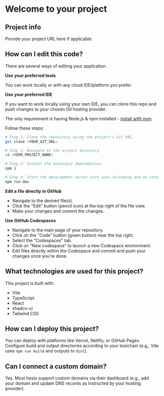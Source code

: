 # Welcome to your project

## Project info

Provide your project URL here if applicable.

## How can I edit this code?

There are several ways of editing your application.

**Use your preferred tools**

You can work locally or with any cloud IDE/platform you prefer.

**Use your preferred IDE**

If you want to work locally using your own IDE, you can clone this repo and push changes to your chosen Git hosting provider.

The only requirement is having Node.js & npm installed - [install with nvm](https://github.com/nvm-sh/nvm#installing-and-updating)

Follow these steps:

```sh
# Step 1: Clone the repository using the project's Git URL.
git clone <YOUR_GIT_URL>

# Step 2: Navigate to the project directory.
cd <YOUR_PROJECT_NAME>

# Step 3: Install the necessary dependencies.
npm i

# Step 4: Start the development server with auto-reloading and an instant preview.
npm run dev
```

**Edit a file directly in GitHub**

- Navigate to the desired file(s).
- Click the "Edit" button (pencil icon) at the top right of the file view.
- Make your changes and commit the changes.

**Use GitHub Codespaces**

- Navigate to the main page of your repository.
- Click on the "Code" button (green button) near the top right.
- Select the "Codespaces" tab.
- Click on "New codespace" to launch a new Codespace environment.
- Edit files directly within the Codespace and commit and push your changes once you're done.

## What technologies are used for this project?

This project is built with:

- Vite
- TypeScript
- React
- shadcn-ui
- Tailwind CSS

## How can I deploy this project?

You can deploy with platforms like Vercel, Netlify, or GitHub Pages. Configure build and output directories according to your toolchain (e.g., Vite uses `npm run build` and outputs to `dist`).

## Can I connect a custom domain?

Yes. Most hosts support custom domains via their dashboard (e.g., add your domain and update DNS records as instructed by your hosting provider).
